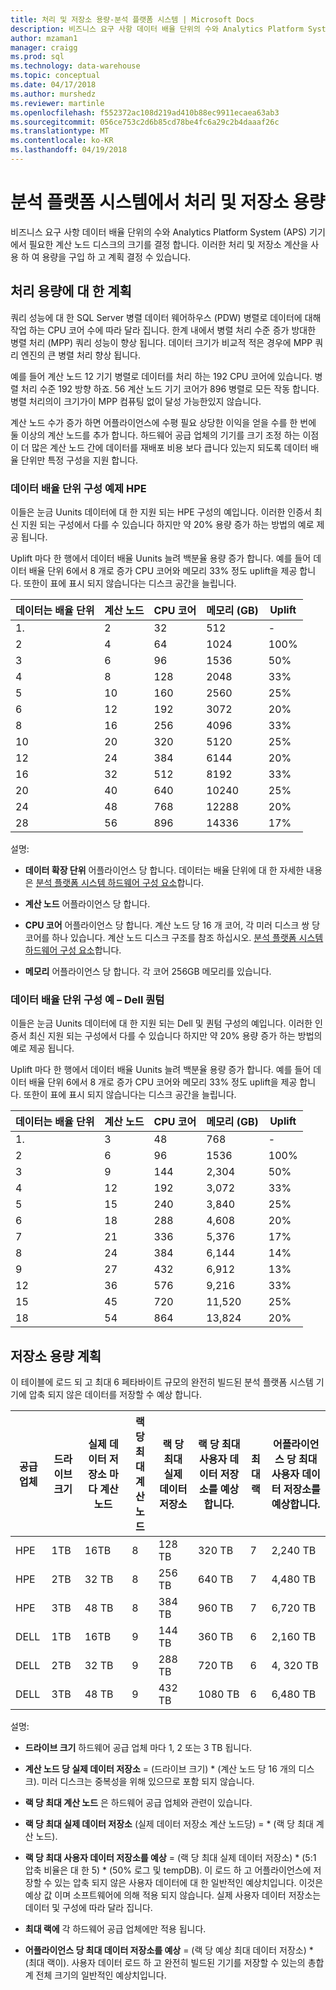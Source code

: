 ```yaml
---
title: 처리 및 저장소 용량-분석 플랫폼 시스템 | Microsoft Docs
description: 비즈니스 요구 사항 데이터 배율 단위의 수와 Analytics Platform System (APS) 기기에서 필요한 계산 노드 디스크의 크기를 결정 합니다.
author: mzaman1
manager: craigg
ms.prod: sql
ms.technology: data-warehouse
ms.topic: conceptual
ms.date: 04/17/2018
ms.author: murshedz
ms.reviewer: martinle
ms.openlocfilehash: f552372ac108d219ad410b88ec9911ecaea63ab3
ms.sourcegitcommit: 056ce753c2d6b85cd78be4fc6a29c2b4daaaf26c
ms.translationtype: MT
ms.contentlocale: ko-KR
ms.lasthandoff: 04/19/2018
---
```

# <a name="processing-and-storage-capacity-in-analytics-platform-system"></a>분석 플랫폼 시스템에서 처리 및 저장소 용량
비즈니스 요구 사항 데이터 배율 단위의 수와 Analytics Platform System (APS) 기기에서 필요한 계산 노드 디스크의 크기를 결정 합니다. 이러한 처리 및 저장소 계산을 사용 하 여 용량을 구입 하 고 계획 결정 수 있습니다.  
  
  
## <a name="section1"></a>처리 용량에 대 한 계획  
쿼리 성능에 대 한 SQL Server 병렬 데이터 웨어하우스 (PDW) 병렬로 데이터에 대해 작업 하는 CPU 코어 수에 따라 달라 집니다. 한계 내에서 병렬 처리 수준 증가 방대한 병렬 처리 (MPP) 쿼리 성능이 향상 됩니다. 데이터 크기가 비교적 적은 경우에 MPP 쿼리 엔진의 큰 병렬 처리 향상 됩니다.  
  
예를 들어 계산 노드 12 기기 병렬로 데이터를 처리 하는 192 CPU 코어에 있습니다. 병렬 처리 수준 192 방향 하죠. 56 계산 노드 기기 코어가 896 병렬로 모든 작동 합니다. 병렬 처리의이 크기가이 MPP 컴퓨팅 없이 달성 가능한있지 않습니다.  
  
계산 노드 수가 증가 하면 어플라이언스에 수평 필요 상당한 이익을 얻을 수를 한 번에 둘 이상의 계산 노드를 추가 합니다. 하드웨어 공급 업체의 기기를 크기 조정 하는 이점이 더 많은 계산 노드 간에 데이터를 재배포 비용 보다 큽니다 있는지 되도록 데이터 배율 단위만 특정 구성을 지원 합니다.  
  
### <a name="data-scale-unit-configuration-examples---hpe"></a>데이터 배율 단위 구성 예제 HPE  
이들은 눈금 Uunits 데이터에 대 한 지원 되는 HPE 구성의 예입니다. 이러한 인증서 최신 지원 되는 구성에서 다를 수 있습니다 하지만 약 20% 용량 증가 하는 방법의 예로 제공 됩니다.  
  
Uplift 마다 한 행에서 데이터 배율 Uunits 늘려 백분율 용량 증가 합니다. 예를 들어 데이터 배율 단위 6에서 8 개로 증가 CPU 코어와 메모리 33% 정도 uplift을 제공 합니다.  또한이 표에 표시 되지 않습니다는 디스크 공간을 늘립니다.  
  
|데이터는 배율 단위|계산 노드|CPU 코어|메모리 (GB)|Uplift|  
|--------------------|-----------------|-------------|-----------------|----------|  
|1.|2|32|512|-|  
|2|4|64|1024|100%|  
|3|6|96|1536|50%|  
|4|8|128|2048|33%|  
|5|10|160|2560|25%|  
|6|12|192|3072|20%|  
|8|16|256|4096|33%|  
|10|20|320|5120|25%|  
|12|24|384|6144|20%|  
|16|32|512|8192|33%|  
|20|40|640|10240|25%|  
|24|48|768|12288|20%|  
|28|56|896|14336|17%|  
  
설명:  
  
-   **데이터 확장 단위** 어플라이언스 당 합니다. 데이터는 배율 단위에 대 한 자세한 내용은 [분석 플랫폼 시스템 하드웨어 구성 요소](hardware-components.md)합니다.  
  
-   **계산 노드** 어플라이언스 당 합니다.  
  
-   **CPU 코어** 어플라이언스 당 합니다. 계산 노드 당 16 개 코어, 각 미러 디스크 쌍 당 코어를 하나 있습니다. 계산 노드 디스크 구조를 참조 하십시오. [분석 플랫폼 시스템 하드웨어 구성 요소](hardware-components.md)합니다.  
  
-   **메모리** 어플라이언스 당 합니다. 각 코어 256GB 메모리를 있습니다.  
  
### <a name="data-scale-unit-configuration-examples--dell-quanta"></a>데이터 배율 단위 구성 예 – Dell 퀀텀  
이들은 눈금 Uunits 데이터에 대 한 지원 되는 Dell 및 퀀텀 구성의 예입니다. 이러한 인증서 최신 지원 되는 구성에서 다를 수 있습니다 하지만 약 20% 용량 증가 하는 방법의 예로 제공 됩니다.  
  
Uplift 마다 한 행에서 데이터 배율 Uunits 늘려 백분율 용량 증가 합니다. 예를 들어 데이터 배율 단위 6에서 8 개로 증가 CPU 코어와 메모리 33% 정도 uplift을 제공 합니다. 또한이 표에 표시 되지 않습니다는 디스크 공간을 늘립니다.  
  
|데이터는 배율 단위|계산 노드|CPU 코어|메모리 (GB)|Uplift|  
|--------------------|-----------------|-------------|-----------------|----------|  
|1.|3|48|768|-|  
|2|6|96|1536|100%|  
|3|9|144|2,304|50%|  
|4|12|192|3,072|33%|  
|5|15|240|3,840|25%|  
|6|18|288|4,608|20%|  
|7|21|336|5,376|17%|  
|8|24|384|6,144|14%|  
|9|27|432|6,912|13%|  
|12|36|576|9,216|33%|  
|15|45|720|11,520|25%|  
|18|54|864|13,824|20%|  
  
## <a name="section2"></a>저장소 용량 계획  
이 테이블에 로드 되 고 최대 6 페타바이트 규모의 완전히 빌드된 분석 플랫폼 시스템 기기에 압축 되지 않은 데이터를 저장할 수 예상 합니다. 
  
|공급 업체|드라이브 크기|실제 데이터 저장소 마다 계산 노드|랙 당 최대 계산 노드|랙 당 최대 실제 데이터 저장소|랙 당 최대 사용자 데이터 저장소를 예상합니다.|최대 랙|어플라이언스 당 최대 사용자 데이터 저장소를 예상합니다.|  
|----------|--------------|------------------------------------------|----------------------------------|------------------------------------------|------------------------------------------------|-----------------|-----------------------------------------------------|  
|HPE|1TB|16TB|8|128 TB|320 TB|7|2,240 TB|  
|HPE|2TB|32 TB|8|256 TB|640 TB|7|4,480 TB|  
|HPE|3TB|48 TB|8|384 TB|960 TB|7|6,720 TB|  
|DELL|1TB|16TB|9|144 TB|360 TB|6|2,160 TB|  
|DELL|2TB|32 TB|9|288 TB|720 TB|6|4, 320 TB|  
|DELL|3TB|48 TB|9|432 TB|1080 TB|6|6,480 TB|  
  
설명:  
  
-   **드라이브 크기** 하드웨어 공급 업체 마다 1, 2 또는 3 TB 됩니다.  
  
-   **계산 노드 당 실제 데이터 저장소** = (드라이브 크기) * (계산 노드 당 16 개의 디스크). 미러 디스크는 중복성을 위해 있으므로 포함 되지 않습니다.  
  
-   **랙 당 최대 계산 노드** 은 하드웨어 공급 업체와 관련이 있습니다.  
  
-   **랙 당 최대 실제 데이터 저장소** (실제 데이터 저장소 계산 노드당) = * (랙 당 최대 계산 노드).  
  
-   **랙 당 최대 사용자 데이터 저장소를 예상** = (랙 당 최대 실제 데이터 저장소) * (5:1 압축 비율은 대 한 5) \* (50% 로그 및 tempDB). 이 로드 하 고 어플라이언스에 저장할 수 있는 압축 되지 않은 사용자 데이터에 대 한 일반적인 예상치입니다. 이것은 예상 값 이며 소프트웨어에 의해 적용 되지 않습니다. 실제 사용자 데이터 저장소는 데이터 및 구성에 따라 달라 집니다.  
  
-   **최대 랙에** 각 하드웨어 공급 업체에만 적용 됩니다.  
  
-   **어플라이언스 당 최대 데이터 저장소를 예상** = (랙 당 예상 최대 데이터 저장소) * (최대 랙이). 사용자 데이터 로드 하 고 완전히 빌드된 기기를 저장할 수 있는의 총합계 전체 크기의 일반적인 예상치입니다.  
  
